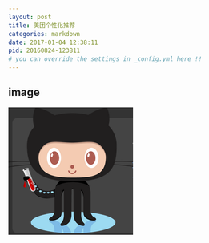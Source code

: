 ```yaml
---
layout: post
title: 美团个性化推荐
categories: markdown
date: 2017-01-04 12:38:11
pid: 20160824-123811
# you can override the settings in _config.yml here !!
---
```


## image
![alt text](/w3c/images/avator.jpg "Title")

